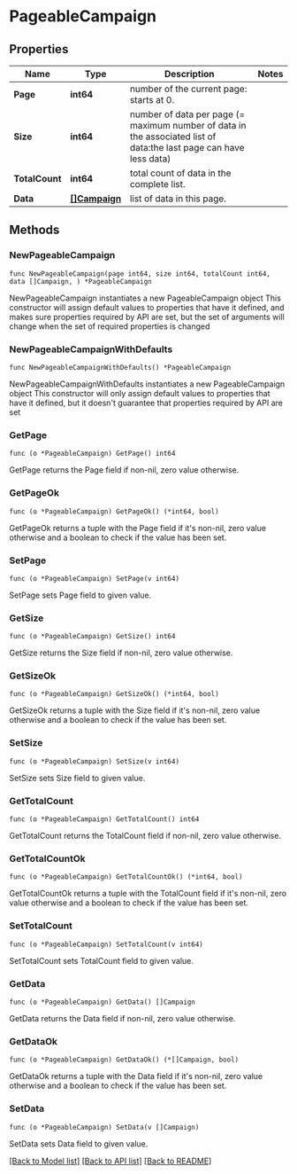 # PageableCampaign

## Properties

Name | Type | Description | Notes
------------ | ------------- | ------------- | -------------
**Page** | **int64** | number of the current page: starts at 0. | 
**Size** | **int64** | number of data per page (&#x3D; maximum number of data in the associated list of data:the last page can have less data) | 
**TotalCount** | **int64** | total count of data in the complete list. | 
**Data** | [**[]Campaign**](Campaign.md) | list of data in this page. | 

## Methods

### NewPageableCampaign

`func NewPageableCampaign(page int64, size int64, totalCount int64, data []Campaign, ) *PageableCampaign`

NewPageableCampaign instantiates a new PageableCampaign object
This constructor will assign default values to properties that have it defined,
and makes sure properties required by API are set, but the set of arguments
will change when the set of required properties is changed

### NewPageableCampaignWithDefaults

`func NewPageableCampaignWithDefaults() *PageableCampaign`

NewPageableCampaignWithDefaults instantiates a new PageableCampaign object
This constructor will only assign default values to properties that have it defined,
but it doesn't guarantee that properties required by API are set

### GetPage

`func (o *PageableCampaign) GetPage() int64`

GetPage returns the Page field if non-nil, zero value otherwise.

### GetPageOk

`func (o *PageableCampaign) GetPageOk() (*int64, bool)`

GetPageOk returns a tuple with the Page field if it's non-nil, zero value otherwise
and a boolean to check if the value has been set.

### SetPage

`func (o *PageableCampaign) SetPage(v int64)`

SetPage sets Page field to given value.


### GetSize

`func (o *PageableCampaign) GetSize() int64`

GetSize returns the Size field if non-nil, zero value otherwise.

### GetSizeOk

`func (o *PageableCampaign) GetSizeOk() (*int64, bool)`

GetSizeOk returns a tuple with the Size field if it's non-nil, zero value otherwise
and a boolean to check if the value has been set.

### SetSize

`func (o *PageableCampaign) SetSize(v int64)`

SetSize sets Size field to given value.


### GetTotalCount

`func (o *PageableCampaign) GetTotalCount() int64`

GetTotalCount returns the TotalCount field if non-nil, zero value otherwise.

### GetTotalCountOk

`func (o *PageableCampaign) GetTotalCountOk() (*int64, bool)`

GetTotalCountOk returns a tuple with the TotalCount field if it's non-nil, zero value otherwise
and a boolean to check if the value has been set.

### SetTotalCount

`func (o *PageableCampaign) SetTotalCount(v int64)`

SetTotalCount sets TotalCount field to given value.


### GetData

`func (o *PageableCampaign) GetData() []Campaign`

GetData returns the Data field if non-nil, zero value otherwise.

### GetDataOk

`func (o *PageableCampaign) GetDataOk() (*[]Campaign, bool)`

GetDataOk returns a tuple with the Data field if it's non-nil, zero value otherwise
and a boolean to check if the value has been set.

### SetData

`func (o *PageableCampaign) SetData(v []Campaign)`

SetData sets Data field to given value.



[[Back to Model list]](../README.md#documentation-for-models) [[Back to API list]](../README.md#documentation-for-api-endpoints) [[Back to README]](../README.md)


